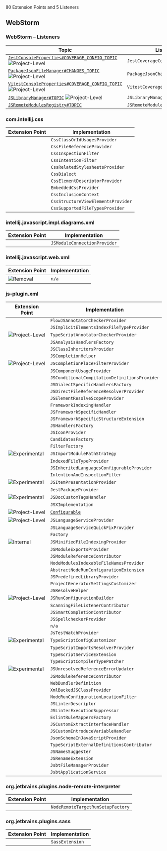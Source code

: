 <!-- Copyright 2000-2025 JetBrains s.r.o. and contributors. Use of this source code is governed by the Apache 2.0 license. -->

<!-- GENERATED FILE, DO NOT EDIT -->
<!-- This file is generated with the SDK Docs Authoring Tools plugin ('Generate SDK Docs EP Lists' action) -->
<!-- Revision: 616fa4675f6241b04a17deb7379d76dca5617e35 -->

<!--
EP List Directories:
- /CSS
- /plugins/JavaScriptLanguage
- /plugins/NodeJS
- /plugins/sass
-->


<snippet id="content">

80 Extension Points and 5 Listeners

<include from="snippets.topic" element-id="ep_list_legend"/>

## WebStorm

### WebStorm – Listeners

| Topic | Listener |
|-------|----------|
| [`JestConsoleProperties#COVERAGE_CONFIG_TOPIC`](https://jb.gg/ipe/listeners?topics=com.intellij.javascript.jest.JestCoverageConfigListener)  ![Project-Level][project-level] | `JestCoverageConfigListener` |
| [`PackageJsonFileManager#CHANGES_TOPIC`](https://jb.gg/ipe/listeners?topics=com.intellij.javascript.nodejs.packageJson.PackageJsonFileManager.PackageJsonChangesListener)  ![Project-Level][project-level] | `PackageJsonChangesListener` |
| [`VitestConsoleProperties#COVERAGE_CONFIG_TOPIC`](https://jb.gg/ipe/listeners?topics=com.intellij.javascript.testing.vitest.coverage.VitestCoverageConfigListener)  ![Project-Level][project-level] | `VitestCoverageConfigListener` |
| [`JSLibraryManager#TOPIC`](https://jb.gg/ipe/listeners?topics=com.intellij.lang.javascript.library.JSLibraryManager.JSLibraryManagerChangeListener)  ![Project-Level][project-level] | `JSLibraryManagerChangeListener` |
| [`JSRemoteModulesRegistry#TOPIC`](https://jb.gg/ipe/listeners?topics=com.intellij.lang.javascript.modules.remote.JSRemoteModulesChangeListener)  | `JSRemoteModulesChangeListener` |


### com.intellij.css

| Extension Point | Implementation |
|-----------------|----------------|
| <include from="snippets.topic" element-id="epLink"><var name="ep" value="com.intellij.css.classOrIdUsagesProvider"/></include> | `CssClassOrIdUsagesProvider` |
| <include from="snippets.topic" element-id="epLink"><var name="ep" value="com.intellij.css.cssFileReferenceProvider"/></include> | `CssFileReferenceProvider` |
| <include from="snippets.topic" element-id="epLink"><var name="ep" value="com.intellij.css.cssInspectionFilter"/></include> | `CssInspectionFilter` |
| <include from="snippets.topic" element-id="epLink"><var name="ep" value="com.intellij.css.cssIntentionFilter"/></include> | `CssIntentionFilter` |
| <include from="snippets.topic" element-id="epLink"><var name="ep" value="com.intellij.css.cssRelatedStylesheetsProvider"/></include> | `CssRelatedStylesheetsProvider` |
| <include from="snippets.topic" element-id="epLink"><var name="ep" value="com.intellij.css.dialect"/></include> | `CssDialect` |
| <include from="snippets.topic" element-id="epLink"><var name="ep" value="com.intellij.css.elementDescriptorProvider"/></include> | `CssElementDescriptorProvider` |
| <include from="snippets.topic" element-id="epLink"><var name="ep" value="com.intellij.css.embeddedCssProvider"/></include> | `EmbeddedCssProvider` |
| <include from="snippets.topic" element-id="epLink"><var name="ep" value="com.intellij.css.inclusionContext"/></include> | `CssInclusionContext` |
| <include from="snippets.topic" element-id="epLink"><var name="ep" value="com.intellij.css.structureViewChildrenProvider"/></include> | `CssStructureViewElementsProvider` |
| <include from="snippets.topic" element-id="epLink"><var name="ep" value="com.intellij.css.supportedFileTypesProvider"/></include> | `CssSupportedFileTypesProvider` |

### intellij.javascript.impl.diagrams.xml

| Extension Point | Implementation |
|-----------------|----------------|
| <include from="snippets.topic" element-id="epLink"><var name="ep" value="com.intellij.javascript.module.provider"/></include> | `JSModuleConnectionProvider` |

### intellij.javascript.web.xml

| Extension Point | Implementation |
|-----------------|----------------|
| <include from="snippets.topic" element-id="epLink"><var name="ep" value="com.intellij.javascript.webTypes"/></include> ![Removal][removal] | `n/a` |

### js-plugin.xml

| Extension Point | Implementation |
|-----------------|----------------|
| <include from="snippets.topic" element-id="epLink"><var name="ep" value="JavaScript.FlowJSAnnotatorCheckerProvider"/></include> | `FlowJSAnnotatorCheckerProvider` |
| <include from="snippets.topic" element-id="epLink"><var name="ep" value="JavaScript.JSImplicitElementsIndexFileTypeProvider"/></include> | `JSImplicitElementsIndexFileTypeProvider` |
| <include from="snippets.topic" element-id="epLink"><var name="ep" value="JavaScript.TypeScriptAnnotatorCheckerProvider"/></include> ![Project-Level][project-level] | `TypeScriptAnnotatorCheckerProvider` |
| <include from="snippets.topic" element-id="epLink"><var name="ep" value="JavaScript.analysisHandlersFactory"/></include> | `JSAnalysisHandlersFactory` |
| <include from="snippets.topic" element-id="epLink"><var name="ep" value="JavaScript.classInheritorsProvider"/></include> | `JSClassInheritorsProvider` |
| <include from="snippets.topic" element-id="epLink"><var name="ep" value="JavaScript.completionHelper"/></include> | `JSCompletionHelper` |
| <include from="snippets.topic" element-id="epLink"><var name="ep" value="JavaScript.completionPlaceFilter"/></include> ![Project-Level][project-level] | `JSCompletionPlaceFilterProvider` |
| <include from="snippets.topic" element-id="epLink"><var name="ep" value="JavaScript.componentUsageProvider"/></include> | `JSComponentUsageProvider` |
| <include from="snippets.topic" element-id="epLink"><var name="ep" value="JavaScript.conditionalCompilationDefinitionsProvider"/></include> | `JSConditionalCompilationDefinitionsProvider` |
| <include from="snippets.topic" element-id="epLink"><var name="ep" value="JavaScript.dialectSpecificHandlersFactory"/></include> | `JSDialectSpecificHandlersFactory` |
| <include from="snippets.topic" element-id="epLink"><var name="ep" value="JavaScript.directFileReferenceResolverProvider"/></include> | `JSDirectFileReferenceResolverProvider` |
| <include from="snippets.topic" element-id="epLink"><var name="ep" value="JavaScript.elementScopeProvider"/></include> | `JSElementResolveScopeProvider` |
| <include from="snippets.topic" element-id="epLink"><var name="ep" value="JavaScript.frameworkIndexingHandler"/></include> | `FrameworkIndexingHandler` |
| <include from="snippets.topic" element-id="epLink"><var name="ep" value="JavaScript.frameworkSpecificHandler"/></include> | `JSFrameworkSpecificHandler` |
| <include from="snippets.topic" element-id="epLink"><var name="ep" value="JavaScript.frameworkSpecificStructureViewExtension"/></include> | `JSFrameworkSpecificStructureExtension` |
| <include from="snippets.topic" element-id="epLink"><var name="ep" value="JavaScript.handlersFactory"/></include> | `JSHandlersFactory` |
| <include from="snippets.topic" element-id="epLink"><var name="ep" value="JavaScript.iconProvider"/></include> | `JSIconProvider` |
| <include from="snippets.topic" element-id="epLink"><var name="ep" value="JavaScript.importCandidatesFactory"/></include> | `CandidatesFactory` |
| <include from="snippets.topic" element-id="epLink"><var name="ep" value="JavaScript.importCandidatesFilterFactory"/></include> | `FilterFactory` |
| <include from="snippets.topic" element-id="epLink"><var name="ep" value="JavaScript.importModulePathStrategy"/></include> ![Experimental][experimental] | `JSImportModulePathStrategy` |
| <include from="snippets.topic" element-id="epLink"><var name="ep" value="JavaScript.indexedFileTypeProvider"/></include> | `IndexedFileTypeProvider` |
| <include from="snippets.topic" element-id="epLink"><var name="ep" value="JavaScript.inheritedLanguagesConfigurableProvider"/></include> | `JSInheritedLanguagesConfigurableProvider` |
| <include from="snippets.topic" element-id="epLink"><var name="ep" value="JavaScript.intentionAndInspectionFilter"/></include> | `IntentionAndInspectionFilter` |
| <include from="snippets.topic" element-id="epLink"><var name="ep" value="JavaScript.itemPresentation"/></include> ![Experimental][experimental] | `JSItemPresentationProvider` |
| <include from="snippets.topic" element-id="epLink"><var name="ep" value="JavaScript.jestPackageProvider"/></include> | `JestPackageProvider` |
| <include from="snippets.topic" element-id="epLink"><var name="ep" value="JavaScript.jsDocCustomTagsHandler"/></include> ![Experimental][experimental] | `JSDocCustomTagsHandler` |
| <include from="snippets.topic" element-id="epLink"><var name="ep" value="JavaScript.jsxImplementation"/></include> | `JSXImplementation` |
| <include from="snippets.topic" element-id="epLink"><var name="ep" value="JavaScript.lang.templates"/></include> ![Project-Level][project-level] | [`Configurable`](%gh-ic%/platform/ide-core/src/com/intellij/openapi/options/Configurable.java) |
| <include from="snippets.topic" element-id="epLink"><var name="ep" value="JavaScript.languageServiceProvider"/></include> ![Project-Level][project-level] | `JSLanguageServiceProvider` |
| <include from="snippets.topic" element-id="epLink"><var name="ep" value="JavaScript.languageServiceQuickFixProvider"/></include> | `JSLanguageServiceQuickFixProvider` |
| <include from="snippets.topic" element-id="epLink"><var name="ep" value="JavaScript.languageServiceRemoteHelperFactory"/></include> | `Factory` |
| <include from="snippets.topic" element-id="epLink"><var name="ep" value="JavaScript.minifiedFileIndexingProvider"/></include> ![Internal][internal] | `JSMinifiedFileIndexingProvider` |
| <include from="snippets.topic" element-id="epLink"><var name="ep" value="JavaScript.moduleExportsProvider"/></include> | `JSModuleExportsProvider` |
| <include from="snippets.topic" element-id="epLink"><var name="ep" value="JavaScript.moduleReferenceContributor"/></include> | `JSModuleReferenceContributor` |
| <include from="snippets.topic" element-id="epLink"><var name="ep" value="JavaScript.nodeModulesIndexableFileNamesProvider"/></include> | `NodeModulesIndexableFileNamesProvider` |
| <include from="snippets.topic" element-id="epLink"><var name="ep" value="JavaScript.nodeRunConfigurationExtension"/></include> | `AbstractNodeRunConfigurationExtension` |
| <include from="snippets.topic" element-id="epLink"><var name="ep" value="JavaScript.predefinedLibraryProvider"/></include> | `JSPredefinedLibraryProvider` |
| <include from="snippets.topic" element-id="epLink"><var name="ep" value="JavaScript.projectGeneratorPanelCustomizer"/></include> | `ProjectGeneratorSettingsCustomizer` |
| <include from="snippets.topic" element-id="epLink"><var name="ep" value="JavaScript.resolveHelper"/></include> | `JSResolveHelper` |
| <include from="snippets.topic" element-id="epLink"><var name="ep" value="JavaScript.runConfigurationBuilder"/></include> ![Project-Level][project-level] | `JSRunConfigurationBuilder` |
| <include from="snippets.topic" element-id="epLink"><var name="ep" value="JavaScript.scanningFileListenerContributor"/></include> | `ScanningFileListenerContributor` |
| <include from="snippets.topic" element-id="epLink"><var name="ep" value="JavaScript.smartCompletionContributor"/></include> | `JSSmartCompletionContributor` |
| <include from="snippets.topic" element-id="epLink"><var name="ep" value="JavaScript.spellcheckerProvider"/></include> | `JSSpellcheckerProvider` |
| <include from="snippets.topic" element-id="epLink"><var name="ep" value="JavaScript.testFrameworkDetector"/></include> | `n/a` |
| <include from="snippets.topic" element-id="epLink"><var name="ep" value="JavaScript.testWatchProvider"/></include> | `JsTestWatchProvider` |
| <include from="snippets.topic" element-id="epLink"><var name="ep" value="JavaScript.tsConfigCustomizer"/></include> ![Experimental][experimental] | `TypeScriptConfigCustomizer` |
| <include from="snippets.topic" element-id="epLink"><var name="ep" value="JavaScript.tsImportResolver"/></include> | `TypeScriptImportsResolverProvider` |
| <include from="snippets.topic" element-id="epLink"><var name="ep" value="JavaScript.tsServiceExtension"/></include> | `TypeScriptServiceExtension` |
| <include from="snippets.topic" element-id="epLink"><var name="ep" value="JavaScript.typeScriptCompilerTypePatcher"/></include> | `TypeScriptCompilerTypePatcher` |
| <include from="snippets.topic" element-id="epLink"><var name="ep" value="JavaScript.unresolvedReferenceErrorUpdater"/></include> ![Experimental][experimental] | `JSUnresolvedReferenceErrorUpdater` |
| <include from="snippets.topic" element-id="epLink"><var name="ep" value="JavaScript.webBundlerCssReferenceContributor"/></include> | `JSModuleReferenceContributor` |
| <include from="snippets.topic" element-id="epLink"><var name="ep" value="JavaScript.webBundlerDefinition"/></include> | `WebBundlerDefinition` |
| <include from="snippets.topic" element-id="epLink"><var name="ep" value="JavaScript.xmlBackedClassProvider"/></include> | `XmlBackedJSClassProvider` |
| <include from="snippets.topic" element-id="epLink"><var name="ep" value="NodeJS.runConfigurationLocationFilter"/></include> | `NodeRunConfigurationLocationFilter` |
| <include from="snippets.topic" element-id="epLink"><var name="ep" value="com.intellij.JavaScript.linter.descriptor"/></include> | `JSLinterDescriptor` |
| <include from="snippets.topic" element-id="epLink"><var name="ep" value="com.intellij.JavaScript.linter.execution.suppressor"/></include> | `JSLinterExecutionSuppressor` |
| <include from="snippets.topic" element-id="epLink"><var name="ep" value="com.intellij.eslint.ruleMappersFactory"/></include> | `EslintRuleMappersFactory` |
| <include from="snippets.topic" element-id="epLink"><var name="ep" value="com.intellij.javascript.extract.interface.extension"/></include> | `JSCustomExtractInterfaceHandler` |
| <include from="snippets.topic" element-id="epLink"><var name="ep" value="com.intellij.javascript.introduce.variable.extension"/></include> | `JSCustomIntroduceVariableHandler` |
| <include from="snippets.topic" element-id="epLink"><var name="ep" value="com.intellij.javascript.json.schema.provider"/></include> | `JsonSchemaInJavaScriptProvider` |
| <include from="snippets.topic" element-id="epLink"><var name="ep" value="com.intellij.javascript.library.externalDefinitionsContributor"/></include> | `TypeScriptExternalDefinitionsContributor` |
| <include from="snippets.topic" element-id="epLink"><var name="ep" value="com.intellij.javascript.names.suggester"/></include> | `JSNamesSuggester` |
| <include from="snippets.topic" element-id="epLink"><var name="ep" value="com.intellij.javascript.rename.extension"/></include> | `JSRenameExtension` |
| <include from="snippets.topic" element-id="epLink"><var name="ep" value="com.intellij.jsbtFileManagerProvider"/></include> | `JsbtFileManagerProvider` |
| <include from="snippets.topic" element-id="epLink"><var name="ep" value="com.intellij.jsbtService"/></include> | `JsbtApplicationService` |

### org.jetbrains.plugins.node-remote-interpreter

| Extension Point | Implementation |
|-----------------|----------------|
| <include from="snippets.topic" element-id="epLink"><var name="ep" value="org.jetbrains.plugins.node-remote-interpreter.nodeRemoteTargetRunSetupFactory"/></include> | `NodeRemoteTargetRunSetupFactory` |

### org.jetbrains.plugins.sass

| Extension Point | Implementation |
|-----------------|----------------|
| <include from="snippets.topic" element-id="epLink"><var name="ep" value="com.intellij.sass.extension"/></include> | `SassExtension` |


[deprecated]: https://img.shields.io/badge/-Deprecated-lightgrey?style=flat-square
[removal]: https://img.shields.io/badge/-Removal-red?style=flat-square
[obsolete]: https://img.shields.io/badge/-Obsolete-grey?style=flat-square
[experimental]: https://img.shields.io/badge/-Experimental-violet?style=flat-square
[internal]: https://img.shields.io/badge/-Internal-darkred?style=flat-square
[project-level]: https://img.shields.io/badge/-Project--Level-blue?style=flat-square
[non-dynamic]: https://img.shields.io/badge/-Non--Dynamic-orange?style=flat-square
[dumb-aware]: https://img.shields.io/badge/-DumbAware-darkgreen?style=flat-square

</snippet>
